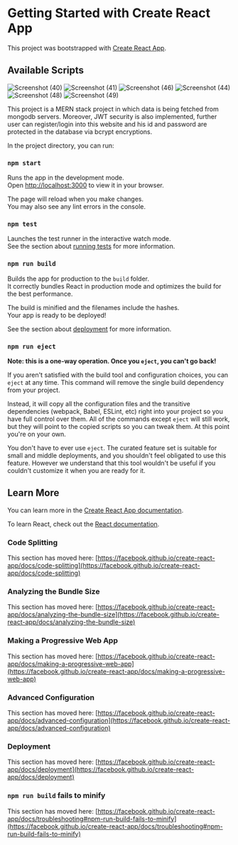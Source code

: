 # Getting Started with Create React App

This project was bootstrapped with [Create React App](https://github.com/facebook/create-react-app).

## Available Scripts


![Screenshot (40)](https://github.com/Vargos98/Restaurant-Order/assets/127929058/8d4d75a7-79d2-45cf-889c-ea0c75f8195f)
![Screenshot (41)](https://github.com/Vargos98/Restaurant-Order/assets/127929058/fd14e16d-14ef-4308-8c0e-f968f786f7ec)
![Screenshot (46)](https://github.com/Vargos98/Restaurant-Order/assets/127929058/718d17f1-e69a-490f-84cc-783e697f9ff1)
![Screenshot (44)](https://github.com/Vargos98/Restaurant-Order/assets/127929058/dfa00257-2757-4f12-84ce-010fb891648e)
![Screenshot (48)](https://github.com/Vargos98/Restaurant-Order/assets/127929058/5698ba1b-7d29-449d-9e87-c9bc6cb1baa5)
![Screenshot (49)](https://github.com/Vargos98/Restaurant-Order/assets/127929058/6bbb2932-2407-40bf-99ba-733ecb8b9f84)



This project is a MERN stack project in which data is being fetched from mongodb servers. Moreover, JWT security is also implemented, further user can register/login into this website and his id and password are protected in the database via bcrypt encryptions. 



In the project directory, you can run:

### `npm start`

Runs the app in the development mode.\
Open [http://localhost:3000](http://localhost:3000) to view it in your browser.

The page will reload when you make changes.\
You may also see any lint errors in the console.

### `npm test`

Launches the test runner in the interactive watch mode.\
See the section about [running tests](https://facebook.github.io/create-react-app/docs/running-tests) for more information.

### `npm run build`

Builds the app for production to the `build` folder.\
It correctly bundles React in production mode and optimizes the build for the best performance.

The build is minified and the filenames include the hashes.\
Your app is ready to be deployed!

See the section about [deployment](https://facebook.github.io/create-react-app/docs/deployment) for more information.

### `npm run eject`

**Note: this is a one-way operation. Once you `eject`, you can't go back!**

If you aren't satisfied with the build tool and configuration choices, you can `eject` at any time. This command will remove the single build dependency from your project.

Instead, it will copy all the configuration files and the transitive dependencies (webpack, Babel, ESLint, etc) right into your project so you have full control over them. All of the commands except `eject` will still work, but they will point to the copied scripts so you can tweak them. At this point you're on your own.

You don't have to ever use `eject`. The curated feature set is suitable for small and middle deployments, and you shouldn't feel obligated to use this feature. However we understand that this tool wouldn't be useful if you couldn't customize it when you are ready for it.

## Learn More

You can learn more in the [Create React App documentation](https://facebook.github.io/create-react-app/docs/getting-started).

To learn React, check out the [React documentation](https://reactjs.org/).

### Code Splitting

This section has moved here: [https://facebook.github.io/create-react-app/docs/code-splitting](https://facebook.github.io/create-react-app/docs/code-splitting)

### Analyzing the Bundle Size

This section has moved here: [https://facebook.github.io/create-react-app/docs/analyzing-the-bundle-size](https://facebook.github.io/create-react-app/docs/analyzing-the-bundle-size)

### Making a Progressive Web App

This section has moved here: [https://facebook.github.io/create-react-app/docs/making-a-progressive-web-app](https://facebook.github.io/create-react-app/docs/making-a-progressive-web-app)

### Advanced Configuration

This section has moved here: [https://facebook.github.io/create-react-app/docs/advanced-configuration](https://facebook.github.io/create-react-app/docs/advanced-configuration)

### Deployment

This section has moved here: [https://facebook.github.io/create-react-app/docs/deployment](https://facebook.github.io/create-react-app/docs/deployment)

### `npm run build` fails to minify

This section has moved here: [https://facebook.github.io/create-react-app/docs/troubleshooting#npm-run-build-fails-to-minify](https://facebook.github.io/create-react-app/docs/troubleshooting#npm-run-build-fails-to-minify)
